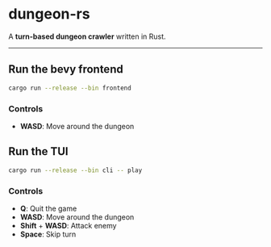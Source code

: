 # dungeon-rs

A **turn-based dungeon crawler** written in Rust.

---

## Run the bevy frontend

```bash
cargo run --release --bin frontend
```

### Controls

- **WASD**: Move around the dungeon

## Run the TUI

```bash
cargo run --release --bin cli -- play
```

### Controls

- **Q**: Quit the game
- **WASD**: Move around the dungeon
- **Shift** + **WASD**: Attack enemy
- **Space**: Skip turn
